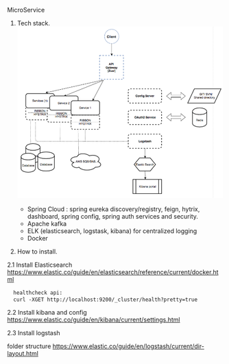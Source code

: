 MicroService

1. Tech stack.
  ![Tech stack](micro.png)


   - Spring Cloud : spring eureka discovery/registry, feign, hytrix, dashboard, spring config, spring auth services and security.
   - Apache kafka
   - ELK (elasticsearch, logstask, kibana) for centralized logging
   - Docker

2. How to install.

  2.1 Install Elasticsearch
  https://www.elastic.co/guide/en/elasticsearch/reference/current/docker.html

      healthcheck api:
      curl -XGET http://localhost:9200/_cluster/health?pretty=true

  2.2 Install kibana and config
  https://www.elastic.co/guide/en/kibana/current/settings.html

  2.3 Install logstash


  folder structure
  https://www.elastic.co/guide/en/logstash/current/dir-layout.html
